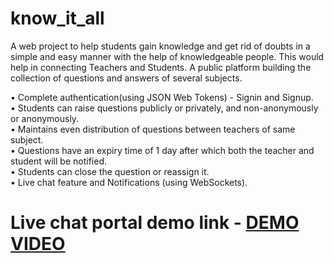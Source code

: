 # know_it_all

A web project to help students gain knowledge and get rid of doubts in a simple and easy manner with the help of knowledgeable people. This would help in connecting Teachers and Students. A public platform building the collection of questions and answers of several subjects.

•	Complete authentication(using JSON Web Tokens) - Signin and Signup.  
•	Students can raise questions publicly or privately, and non-anonymously or anonymously.  
•	Maintains even distribution of questions between teachers of same subject.  
•	Questions have an expiry time of 1 day after which both the teacher and student will be notified.  
•	Students can close the question or reassign it.  
•	Live chat feature and Notifications (using WebSockets).  

# Live chat portal demo link - [DEMO VIDEO](https://drive.google.com/file/d/1ygM0EWpgRgbRCku8mjYAbtygRd9ZYECu/view?usp=sharing)
